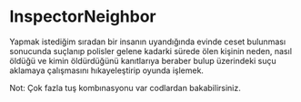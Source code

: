 # InspectorNeighbor

Yapmak istediğim sıradan bir insanın uyandığında evinde ceset bulunması sonucunda suçlanıp polisler gelene kadarki sürede ölen kişinin neden, nasıl öldüğü ve kimin öldürdüğünü kanıtlarıya beraber bulup üzerindeki suçu aklamaya çalışmasını hıkayeleştirip oyunda işlemek.




Not: Çok fazla tuş kombınasyonu var codlardan bakabilirsiniz.
